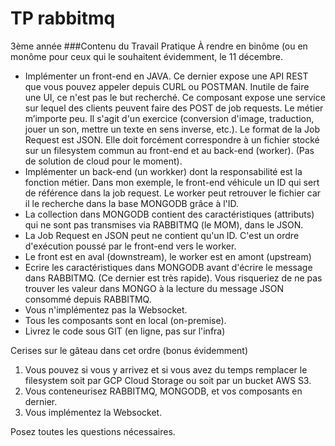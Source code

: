 # TP rabbitmq
3ème année
###Contenu du Travail Pratique
À rendre en binôme (ou en monôme pour ceux qui le souhaitent évidemment, le 11 décembre.

* Implémenter un front-end en JAVA. Ce dernier expose une API REST que vous pouvez appeler depuis CURL ou POSTMAN.
Inutile de faire une UI, ce n'est pas le but recherché. 
Ce composant expose une service sur lequel des clients peuvent faire des POST de job requests. Le métier m’importe peu. Il s'agit d'un exercice (conversion d'image, traduction, jouer un son, mettre un texte en sens inverse, etc.). Le format de la Job Request est JSON. Elle doit forcément correspondre à un fichier stocké sur un filesystem commun au front-end et au back-end (worker). (Pas de solution de cloud pour le moment).
* Implémenter un back-end (un workker) dont la responsabilité est la fonction métier. Dans mon exemple, le front-end véhicule un ID qui sert de référence dans la job request. Le worker peut retrouver le fichier car il le recherche dans la base MONGODB  grâce à l'ID.
* La collection dans MONGODB contient des caractéristiques (attributs) qui ne sont pas transmises via RABBITMQ (le MOM), dans le JSON.
* La Job Request en JSON peut ne contient qu'un ID. C'est un ordre d'exécution poussé par le front-end vers le worker.
* Le front est en aval (downstream), le worker est en amont (upstream)
* Ecrire les caractéristiques dans MONGODB avant d'écrire le message dans RABBITMQ. (Ce dernier est très rapide). Vous risqueriez de ne pas trouver les valeur dans MONGO à la lecture du message JSON consommé depuis RABBITMQ.
* Vous n'implémentez pas la Websocket.
* Tous les composants sont en local (on-premise).
* Livrez le code sous GIT (en ligne, pas sur l'infra)

Cerises sur le gâteau dans cet ordre (bonus évidemment) 


	
1. Vous pouvez si vous y arrivez et si vous avez du temps remplacer le filesystem soit par GCP Cloud Storage ou soit par un bucket AWS S3.
2. Vous conteneurisez RABBITMQ, MONGODB, et vos composants en dernier.
3. Vous implémentez la Websocket.

Posez toutes les questions nécessaires.
